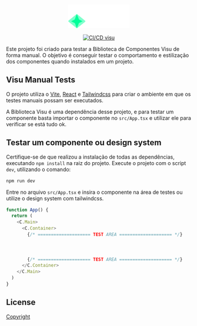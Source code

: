 <p align="center">
  <picture>
    <img alt="Visu" src="../../packages/visu/public/droz-visu.svg" height="64px" />
  </picture>
</p>

<p align="center">
  <a href="https://github.com/Coaktion/Droz-Visu/actions/workflows/build-and-test.js.yml">
    <img src="https://github.com/Coaktion/Droz-Visu/actions/workflows/build-and-test.js.yml/badge.svg" alt="CI/CD visu">
  </a>
</p>

Este projeto foi criado para testar a Biblioteca de Componentes Visu de forma manual. O objetivo é conseguir testar o comportamento e estilização dos componentes quando instalados em um projeto.

## Visu Manual Tests

O projeto utiliza o [Vite](https://vitejs.dev/), [React](https://pt-br.reactjs.org/) e [Tailwindcss](https://tailwindcss.com/) para criar o ambiente em que os testes manuais possam ser executados.

A Biblioteca Visu é uma dependência desse projeto, e para testar um componente basta importar o componente no `src/App.tsx` e utilizar ele para verificar se está tudo ok.
## Testar um componente ou design system

Certifique-se de que realizou a instalação de todas as dependências, executando `npm install` na raiz do projeto.
Execute o projeto com o script `dev`, utilizando o comando:

```bash
npm run dev
```

Entre no arquivo `src/App.tsx` e insira o componente na área de testes ou utilize o design system com tailwindcss.


```typescript
function App() {
  return (
    <C.Main>
      <C.Container>
        {/* ==================== TEST AREA ==================== */}



        {/* ==================== TEST AREA ==================== */}
      </C.Container>
    </C.Main>
  )
}
```



## License

[Copyright](./LICENSE)
